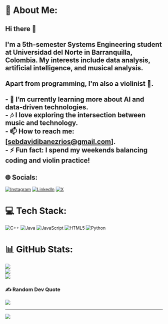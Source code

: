 # 💫 About Me:
## Hi there 👋<br><br>I'm a 5th-semester Systems Engineering student at Universidad del Norte in Barranquilla, Colombia. My interests include data analysis, artificial intelligence, and musical analysis.<br><br>Apart from programming, I'm also a violinist 🎻.<br><br>- 🌱 I’m currently learning more about AI and data-driven technologies.<br>- 🎶 I love exploring the intersection between music and technology.<br>- 📫 How to reach me: [sebdavidibanezrios@gmail.com].<br>- ⚡ Fun fact: I spend my weekends balancing coding and violin practice!


## 🌐 Socials:
[![Instagram](https://img.shields.io/badge/Instagram-%23E4405F.svg?logo=Instagram&logoColor=white)](https://instagram.com/nocontextme_) [![LinkedIn](https://img.shields.io/badge/LinkedIn-%230077B5.svg?logo=linkedin&logoColor=white)](https://linkedin.com/in/sdibanez) [![X](https://img.shields.io/badge/X-black.svg?logo=X&logoColor=white)](https://x.com/sirpuntojs) 

# 💻 Tech Stack:
![C++](https://img.shields.io/badge/c++-%2300599C.svg?style=for-the-badge&logo=c%2B%2B&logoColor=white) ![Java](https://img.shields.io/badge/java-%23ED8B00.svg?style=for-the-badge&logo=openjdk&logoColor=white) ![JavaScript](https://img.shields.io/badge/javascript-%23323330.svg?style=for-the-badge&logo=javascript&logoColor=%23F7DF1E) ![HTML5](https://img.shields.io/badge/html5-%23E34F26.svg?style=for-the-badge&logo=html5&logoColor=white) ![Python](https://img.shields.io/badge/python-3670A0?style=for-the-badge&logo=python&logoColor=ffdd54)
# 📊 GitHub Stats:
![](https://github-readme-stats.vercel.app/api?username=sebdavid3&theme=dark&hide_border=false&include_all_commits=true&count_private=true)<br/>
![](https://github-readme-streak-stats.herokuapp.com/?user=sebdavid3&theme=dark&hide_border=false)<br/>
![](https://github-readme-stats.vercel.app/api/top-langs/?username=sebdavid3&theme=dark&hide_border=false&include_all_commits=true&count_private=true&layout=compact)

### ✍️ Random Dev Quote
![](https://quotes-github-readme.vercel.app/api?type=horizontal&theme=tokyonight)

---
[![](https://visitcount.itsvg.in/api?id=sebdavid3&icon=0&color=6)](https://visitcount.itsvg.in)

<!-- Proudly created with GPRM ( https://gprm.itsvg.in ) -->
